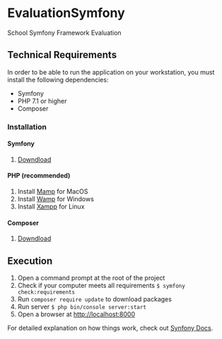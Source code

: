 # EvaluationSymfony

School Symfony Framework Evaluation

## Technical Requirements
In order to be able to run the application on your workstation, you must install the following dependencies:
  * Symfony
  * PHP 7.1 or higher
  * Composer
  
### Installation
#### Symfony
  1. [Downdload](https://symfony.com/download)
  
#### PHP (recommended)
  1. Install [Mamp](https://www.mamp.info/en/downloads/) for MacOS 
  2. Install [Wamp](https://www.wampserver.com/) for Windows
  3. Install [Xampp](https://www.apachefriends.org/fr/index.html) for Linux
 
#### Composer
  1. [Downdload](https://getcomposer.org/)
  
  
## Execution
 
  1. Open a command prompt at the root of the project
  2. Check if your computer meets all requirements `$ symfony check:requirements`
  3. Run `composer require update` to download packages
  2. Run server `$ php bin/console server:start`
  3. Open a browser at [http://localhost:8000](http://localhost:8000)


For detailed explanation on how things work, check out [Synfony Docs](https://symfony.com/doc/4.4//index.html).
